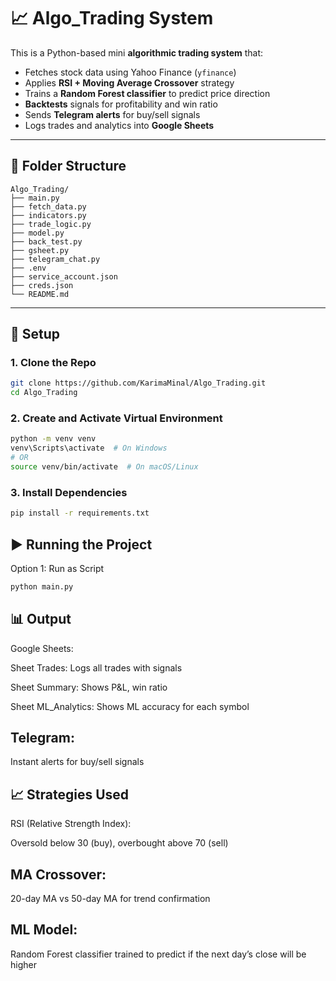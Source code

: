# 📈 Algo_Trading System 

This is a Python-based mini **algorithmic trading system** that:
- Fetches stock data using Yahoo Finance (`yfinance`)
- Applies **RSI + Moving Average Crossover** strategy
- Trains a **Random Forest classifier** to predict price direction
- **Backtests** signals for profitability and win ratio
- Sends **Telegram alerts** for buy/sell signals
- Logs trades and analytics into **Google Sheets**

---

## 📂 Folder Structure
```
Algo_Trading/
├── main.py 
├── fetch_data.py 
├── indicators.py 
├── trade_logic.py 
├── model.py 
├── back_test.py 
├── gsheet.py 
├── telegram_chat.py 
├── .env 
├── service_account.json 
├── creds.json 
└── README.md 
```

---

## 🔧 Setup

### 1. Clone the Repo
```bash
git clone https://github.com/KarimaMinal/Algo_Trading.git
cd Algo_Trading

```
### 2. Create and Activate Virtual Environment

```bash
python -m venv venv
venv\Scripts\activate  # On Windows
# OR
source venv/bin/activate  # On macOS/Linux
```

### 3. Install Dependencies
```bash
pip install -r requirements.txt
```

## ▶️ Running the Project
Option 1: Run as Script
```bash
python main.py
```
## 📊 Output
Google Sheets:

Sheet Trades: Logs all trades with signals

Sheet Summary: Shows P&L, win ratio

Sheet ML_Analytics: Shows ML accuracy for each symbol

## Telegram:

Instant alerts for buy/sell signals

## 📈 Strategies Used
RSI (Relative Strength Index):

Oversold below 30 (buy), overbought above 70 (sell)

## MA Crossover:

20-day MA vs 50-day MA for trend confirmation

## ML Model:

Random Forest classifier trained to predict if the next day’s close will be higher
